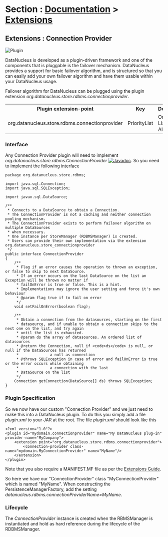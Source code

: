 <head><title>Extensions : Connection Provider</title></head>

# Section : [Documentation](../index.html) > [Extensions](index.html)

## Extensions : Connection Provider
![Plugin](../../images/nucleus_plugin.gif)

DataNucleus is developed as a plugin-driven framework and one of the components that is 
pluggable is the failover mechanism. DataNucleus provides a support for basic failover algorithm, 
and is structured so that you can easily add your own failover algorithm and have them usable within 
your DataNucleus usage.

Failover algorithm for DataNucleus can be plugged using the plugin extension _org.datanucleus.store.rdbms.connectionprovider_.

<table>
    <tr>
        <th>Plugin extension-point</th>
        <th>Key</th>
        <th>Description</th>
        <th width="80">Location</th>
    </tr>
    <tr>
        <td>org.datanucleus.store.rdbms.connectionprovider</td>
        <td>PriorityList</td>
        <td>Ordered List Algorithm</td>
        <td>datanucleus-rdbms</td>
    </tr>
</table>

### Interface

Any Connection Provider plugin will need to implement _org.datanucleus.store.rdbms.ConnectionProvider_
[![Javadoc](../../images/javadoc.gif)](http://www.datanucleus.org/javadocs/store.rdbms/latest/org/datanucleus/store/rdbms/ConnectionProvider.html).
So you need to implement the following interface

	package org.datanucleus.store.rdbms;
	
	import java.sql.Connection;
	import java.sql.SQLException;
	
	import javax.sql.DataSource;
	
	/**
	 * Connects to a DataSource to obtain a Connection.
	 * The ConnectionProvider is not a caching and neither connection pooling mechanism.
	 * The ConnectionProvider exists to perform failover algorithm on multiple DataSources
	 * when necessary.
	 * One instance per StoreManager (RDBMSManager) is created.
	 * Users can provide their own implementation via the extension org.datanucleus.store_connectionprovider 
	 */
	public interface ConnectionProvider
	{
    	/**
    	 * Flag if an error causes the operation to thrown an exception, or false to skip to next DataSource. 
    	 * If an error occurs on the last DataSource on the list an Exception will be thrown no matter if 
    	 * failOnError is true or false. This is a hint. 
    	 * Implementations may ignore the user setting and force it's own behaviour
    	 * @param flag true if to fail on error
    	 */
    	void setFailOnError(boolean flag);
    	
    	/**
    	 * Obtain a connection from the datasources, starting on the first
    	 * datasource, and if unable to obtain a connection skips to the next one on the list, and try again 
    	 * until the list is exhausted.
    	 * @param ds the array of datasources. An ordered list of datasources
    	 * @return the Connection, null if <code>ds</code> is null, or null if the DataSources has returned 
    	 *              a null as connection
    	 * @throws SQLException in case of error and failOnError is true or the error occurs while obtaining 
    	 *              a connection with the last
    	 * DataSource on the list
	     */
    	Connection getConnection(DataSource[] ds) throws SQLException;
	}

### Plugin Specification

So we now have our custom "Connection Provider" and we just need to make this into a DataNucleus 
plugin. To do this you simply add a file _plugin.xml_ to your JAR at the root. The file _plugin.xml_ should look like this

	<?xml version="1.0"?>
	<plugin id="mydomain.connectionprovider" name="My DataNucleus plug-in" provider-name="MyCompany">
    	<extension point="org.datanucleus.store.rdbms.connectionprovider">
       		<connection-provider class-name="mydomain.MyConnectionProvider" name="MyName"/>
    	</extension>
	</plugin>

Note that you also require a MANIFEST.MF file as per the [Extensions Guide](index.html).

So here we have our "ConnectionProvider" class "MyConnectionProvider" which is named "MyName". 
When constructing the PersistenceManagerFactory, add the setting 
_datanucleus.rdbms.connectionProviderName=MyName_.

### Lifecycle

The _ConnectionProvider_ instance is created when the RBMSManager is instantiated and hold as hard reference during the lifecycle of the RDBMSManager.
